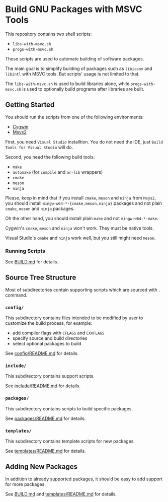 # Build GNU Packages with MSVC Tools

This repository contains two shell scripts:

- `libs-with-msvc.sh`
- `progs-with-msvc.sh`

These scripts are used to automate building of software packages.

The main goal is to simplify building of packages such as `libiconv` and
`libintl` with MSVC tools. But scripts' usage is not limited to that.

The `libs-with-msvc.sh` is used to build libraries alone, while
`progs-with-msvc.sh` is used to optionally build programs after libraries
are built.

## Getting Started

You should run the scripts from one of the following environments:

- [Cygwin](https://www.cygwin.com/)
- [Msys2](https://www.msys2.org/)

First, you need `Visual Studio` installtion. You do not need the IDE,
just `Build Tools for Visual Studio` will do.

Second, you need the following build tools:

- `make`
- `automake` (for `compile` and `ar-lib` wrappers)
- `cmake`
- `meson`
- `ninja`

Please, keep in mind that if you install `cmake`, `meson` and `ninja` from
`Msys2`, you should install `mingw-w64-*-{cmake,meson,ninja}` packages and not
plain `cmake`, `meson` and `ninja` packages.

Oh the other hand, you should install plain `make` and not `mingw-w64-*-make`.

Cygwin's `cmake`, `meson` and `ninja` won't work. They must be native tools.

Visual Studio's `cmake` and `ninja` work well, but you still might need `meson`.

### Running Scripts

See [BUILD.md](/BUILD.md) for details.

## Source Tree Structure

Most of subdirectories contain supporting scripts which are sourced with `.`
command.

### `config/`

This subdirectory contains files intended to be modified by user to customize
the build process, for example:

- add compiler flags with `CFLAGS` and `CXXFLAGS`
- specify source and build directories
- select optional packages to build

See [config/README.md](./config/README.md) for details.

### `include/`

This subdirectory contains support scripts.

See [include/README.md](./include/README.md) for details.

### `packages/`

This subdirectory contains scripts to build specific packages.

See [packages/README.md](./packages/README.md) for details.

### `templates/`

This subdirectory contains template scripts for new packages.

See [templates/README.md](./templates/README.md) for details.

## Adding New Packages

In addition to already supported packages, it should be easy to add support for
more packages.

See [BUILD.md](./BUILD.md) and [templates/README.md](./templates/README.md)
for details.
